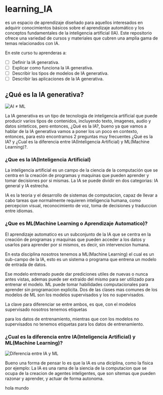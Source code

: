 # **learning_IA**
es un espacio de aprendizaje diseñado para aquellos interesados en adquirir conocimientos básicos sobre el aprendizaje automático y los conceptos fundamentales de la inteligencia artificial (IA). Este repositorio ofrece una variedad de cursos y materiales que cubren una amplia gama de temas relacionados con IA.

En este curso tu aprenderas a:
- [ ] Definir la IA generativa.
- [ ] Explicar como funciona la IA generativa.
- [ ] Describir los tipos de modelos de IA generativa.
- [ ] Describir las aplicaciones de la IA generativa.

## **¿Qué es la IA generativa?**
![AI ≠ ML](https://miro.medium.com/v2/resize:fit:720/format:webp/1*9m4_3oqwEMcaiFRO8rC4Nw.png)

La IA generativa es un tipo de tecnologia de inteligencia artificial que puede producir varios tipos de contenidos, incluyendo texto, imagenes, audio y datos sinteticos, pero entonces, ¿Qué es la IA?, bueno ya que vamos a hablar de la IA generativa vamos a poner los un poco en contexto, entonces, para esto encontramos 2 preguntas muy frecuentes ¿Qué es la IA? y ¿Cual es la diferencia entre IA(Inteligencia Artificial) y ML(Machine Learning)?.

### **¿Que es la IA(Inteligencia Artificial)**
La inteligencia artificial es un campo de la ciencia de la computación que se centra en la creación de programas y maquinas que pueden aprender y tomar decisiones por si mismas. La IA se puede dividir en dos categorias: IA general y IA estrecha.

IA es la teoria y el desarrollo de sistemas de computacion, capaz de llevar a cabo tareas que normalmente requieren inteligencia humana, como percepcion visual, reconocimiento de voz, toma de decisiones y traduccion entre idiomas.



### **¿Que es ML(Machine Learning o Aprendizaje Automatico)?**
El aprendizaje automatico es un subconjunto de la IA que se centra en la creación de programas y maquinas que pueden acceder a los datos y usarlos para aprender por si mismos, es decir, sin intervencion humana.

En esta disciplina nosotros tenemos a ML(Machine Learning) el cual es un sub-campo de la IA, esto es un sistema o programa que entrena un modelo de entrada de datos.

Ese modelo entrenado puede dar prediciones utiles de nuevas o nunca antes vistas, ademas puede ser extraido del mismo para ser utilizado para entrenar el modelo. ML puede tomar habilidades computacionales para aprender sin programacion explicita. Dos de las clases mas comunes de los modelos de ML son los modelos supervisados y los no supervisados.

La clave para diferenciar se entre ambos, es que, con el modelos supervisado nosotros tenemos etiquetas 

para los datos de entrenamiento, mientras que con los modelos no supervisados no tenemos etiquetas para los datos de entrenamiento.

### **¿Cual es la diferencia entre IA(Inteligencia Artificial) y ML(Machine Learning)?**
![Diferencia entre IA y ML](https://miro.medium.com/v2/resize:fit:640/format:webp/0*Q3PICBlib-932hhH.png)

Bueno una forma de pensar lo es que la IA es una diciplina, como la fisica por ejemplo: La IA es una rama de la siencia de la computacion que se ocupa de la creacion de agentes inteligentes, que son sitemas que pueden razonar y aprender, y actuar de forma autonoma.

hola mundo